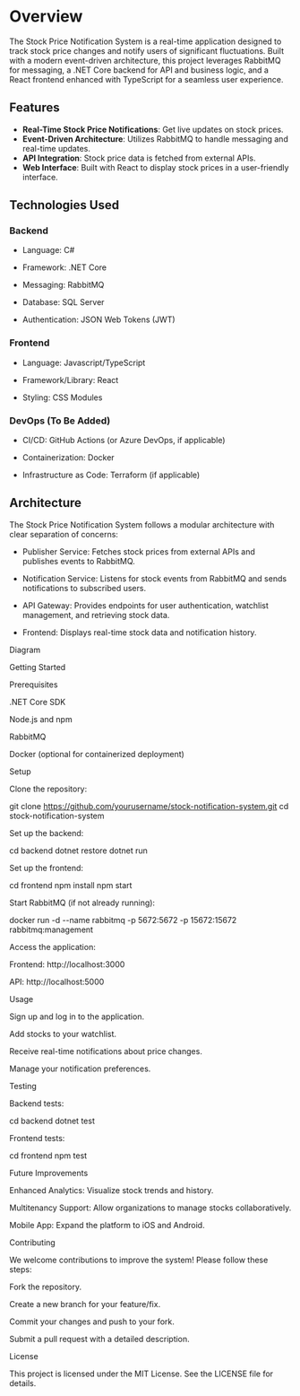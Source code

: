# Overview

The Stock Price Notification System is a real-time application designed to track stock price changes and notify users of significant fluctuations. Built with a modern event-driven architecture, this project leverages RabbitMQ for messaging, a .NET Core backend for API and business logic, and a React frontend enhanced with TypeScript for a seamless user experience.

## Features

- **Real-Time Stock Price Notifications**: Get live updates on stock prices.
- **Event-Driven Architecture**: Utilizes RabbitMQ to handle messaging and real-time updates.
- **API Integration**: Stock price data is fetched from external APIs.
- **Web Interface**: Built with React to display stock prices in a user-friendly interface.



## Technologies Used

### Backend

- Language: C#

- Framework: .NET Core

- Messaging: RabbitMQ

- Database: SQL Server

- Authentication: JSON Web Tokens (JWT)

### Frontend

- Language: Javascript/TypeScript

- Framework/Library: React

- Styling: CSS Modules

### DevOps (To Be Added)

- CI/CD: GitHub Actions (or Azure DevOps, if applicable)

- Containerization: Docker

- Infrastructure as Code: Terraform (if applicable)

## Architecture

The Stock Price Notification System follows a modular architecture with clear separation of concerns:

- Publisher Service: Fetches stock prices from external APIs and publishes events to RabbitMQ.

- Notification Service: Listens for stock events from RabbitMQ and sends notifications to subscribed users.

- API Gateway: Provides endpoints for user authentication, watchlist management, and retrieving stock data.

- Frontend: Displays real-time stock data and notification history.

Diagram


Getting Started

Prerequisites

.NET Core SDK

Node.js and npm

RabbitMQ

Docker (optional for containerized deployment)

Setup

Clone the repository:

git clone https://github.com/yourusername/stock-notification-system.git
cd stock-notification-system

Set up the backend:

cd backend
dotnet restore
dotnet run

Set up the frontend:

cd frontend
npm install
npm start

Start RabbitMQ (if not already running):

docker run -d --name rabbitmq -p 5672:5672 -p 15672:15672 rabbitmq:management

Access the application:

Frontend: http://localhost:3000

API: http://localhost:5000

Usage

Sign up and log in to the application.

Add stocks to your watchlist.

Receive real-time notifications about price changes.

Manage your notification preferences.

Testing

Backend tests:

cd backend
dotnet test

Frontend tests:

cd frontend
npm test

Future Improvements

Enhanced Analytics: Visualize stock trends and history.

Multitenancy Support: Allow organizations to manage stocks collaboratively.

Mobile App: Expand the platform to iOS and Android.

Contributing

We welcome contributions to improve the system! Please follow these steps:

Fork the repository.

Create a new branch for your feature/fix.

Commit your changes and push to your fork.

Submit a pull request with a detailed description.

License

This project is licensed under the MIT License. See the LICENSE file for details.
